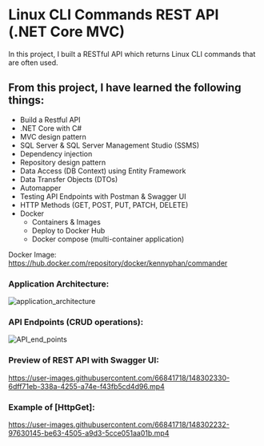 # Linux CLI Commands REST API (.NET Core MVC)

In this project, I built a RESTful API which returns Linux CLI commands that are often used.

## From this project, I have learned the following things:
* Build a Restful API
* .NET Core with C#
* MVC design pattern
* SQL Server & SQL Server Management Studio (SSMS)
* Dependency injection
* Repository design pattern
* Data Access (DB Context) using Entity Framework
* Data Transfer Objects (DTOs)
* Automapper
* Testing API Endpoints with Postman & Swagger UI
* HTTP Methods (GET, POST, PUT, PATCH, DELETE)
* Docker
  * Containers & Images
  * Deploy to Docker Hub
  * Docker compose (multi-container application)

Docker Image:
https://hub.docker.com/repository/docker/kennyphan/commander
<br/>

### Application Architecture:
![application_architecture](https://user-images.githubusercontent.com/66841718/148300500-ca10e3b1-ae57-46cb-9ff1-7c420e7d1f7e.png)
<br/>

### API Endpoints (CRUD operations):
![API_end_points](https://user-images.githubusercontent.com/66841718/148300523-49d12c9a-b08c-4e3b-aa72-88f0cc316aaa.png)
<br/>

### Preview of REST API with Swagger UI:
https://user-images.githubusercontent.com/66841718/148302330-6dff71eb-338a-4255-a74e-f43fb5cd4d96.mp4


### Example of [HttpGet]:
https://user-images.githubusercontent.com/66841718/148302232-97630145-be63-4505-a9d3-5cce051aa01b.mp4




